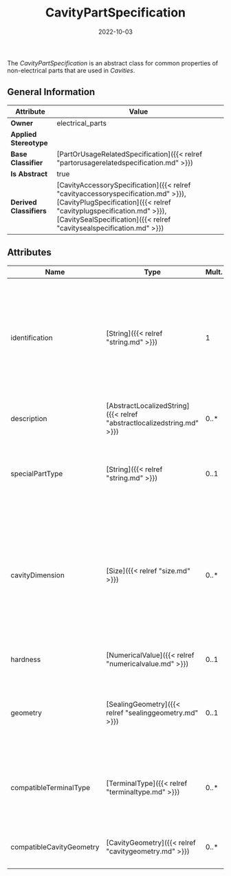 ﻿---
title: CavityPartSpecification
toc: false
type: specs
date: "2022-10-03"
draft: false
specification: VEC
version: 2.0.1
documentType: "Recommendation"
elementType: Class
classes:
  - CavityPartSpecification
menu_name: vec-2.0.1
---
<p> The <i>CavityPartSpecification</i> is an abstract class for common properties of non-electrical parts that are used in <i>Cavities</i>.      </p>

## General Information

| Attribute               | Value |
|-------------------------|-------|
| **Owner**               | electrical_parts |
| **Applied Stereotype**  |   |
| **Base Classifier**     | [PartOrUsageRelatedSpecification]({{< relref "partorusagerelatedspecification.md" >}})<br/>  |
| **Is Abstract**         | true |
| **Derived Classifiers** | [CavityAccessorySpecification]({{< relref "cavityaccessoryspecification.md" >}}), [CavityPlugSpecification]({{< relref "cavityplugspecification.md" >}}), [CavitySealSpecification]({{< relref "cavitysealspecification.md" >}}) |

## Attributes
|  Name  |  Type  |  Mult.  |  Description  |  Owning Classifier  |
|--------|--------|---------|---------------|--------------|
|identification | [String]({{< relref "string.md" >}}) | 1 | <p> Specifies a unique identification of the specification. The identification is guaranteed to be unique within the document containing the specification. For all VEC-documents a Specification-instance can be trusted to be identical if the DocumentVersion-instance is the same (see DocumentVersion) and the identification of the Specification is the same.      </p> | [Specification]({{< relref "specification.md" >}}) |
|description | [AbstractLocalizedString]({{< relref "abstractlocalizedstring.md" >}}) | 0..* | <p> Specifies additional, human readable information about the specification.      </p> | [Specification]({{< relref "specification.md" >}}) |
|specialPartType | [String]({{< relref "string.md" >}}) | 0..1 | <p>The specialPartType allows the specification of subclassifications for a PartOrUsageRelatedSpecification (e.g. different types of connector housings).  </p> | [PartOrUsageRelatedSpecification]({{< relref "partorusagerelatedspecification.md" >}}) |
|cavityDimension | [Size]({{< relref "size.md" >}}) | 0..* | <p> Specifies a valid cavity dimensions to which the cavity part fits. The dimension defines the size of the sealing area of the cavity (crimp end), not in the contacting area (box end).      </p>      <p> Note: CavityDimension is of type Size which is defined as x &amp;&#160;y with type NumericalValue. NumericalValue can define tolerances. So, a cavity dimension is not necessarily a single fixed value.      </p> | [CavityPartSpecification]({{< relref "cavitypartspecification.md" >}}) |
|hardness | [NumericalValue]({{< relref "numericalvalue.md" >}}) | 0..1 | <p>Specifies the hardness of the cavity seal.  </p> | [CavityPartSpecification]({{< relref "cavitypartspecification.md" >}}) |
|geometry | [SealingGeometry]({{< relref "sealinggeometry.md" >}}) | 0..1 | <p> Defines the geometry of the cavity sealing.      </p>      <p> &#160;     </p>      <p> This attribute is defined as an OpenEnumeration.      </p> | [CavityPartSpecification]({{< relref "cavitypartspecification.md" >}}) |
|compatibleTerminalType | [TerminalType]({{< relref "terminaltype.md" >}}) | 0..* | <p> Defines a list of terminal types that are compatible to this CavitySealSpecification. This defines as well the compatible cavities, since a plug is normally used when no terminals are present.      </p> | [CavityPartSpecification]({{< relref "cavitypartspecification.md" >}}) |
|compatibleCavityGeometry | [CavityGeometry]({{< relref "cavitygeometry.md" >}}) | 0..* | <p> Defines a list of <i>CavityGeometries</i> that are compatible with this cavity part.      </p> | [CavityPartSpecification]({{< relref "cavitypartspecification.md" >}}) |

